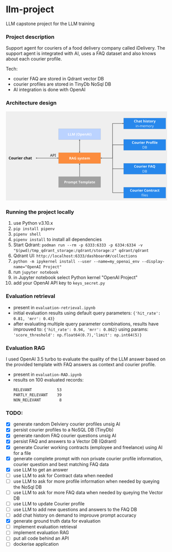 # llm-project
LLM capstone project for the LLM training

### Project description
Support agent for couriers of a food delivery company called iDelivery. The support agent is integrated with AI, uses a FAQ dataset and also knows about each courier profile.

Tech:
- courier FAQ are stored in Qdrant vector DB
- courier profiles are stored in TinyDb NoSql DB
- AI integration is done with OpenAI

### Architecture design
![Architecture design](architecture_design.png)



### Running the project locally

1. use Python v3.10.x
1. `pip install pipenv`
1. `pipenv shell`
2. `pipenv install` to install all dependencies
3. Start Qdrant: `podman run --rm -p 6333:6333 -p 6334:6334 -v "$(pwd)/tmp_qdrant_storage:/qdrant/storage:z" qdrant/qdrant`
4. Qdrant UI: `http://localhost:6333/dashboard#/collections`
5. `python -m ipykernel install --user --name=my_openai_env --display-name="OpenAI Project"`
6. run `jupyter notebook`
7. in Jupyter notebook select Python kernel "OpenAI Project"
5. add your OpenAI API key to `keys_secret.py`

### Evaluation retrieval

- present in `evaluation-retrieval.ipynb`
- initial evaluation results using default query parameters: `{'hit_rate': 0.81, 'mrr': 0.43}`
- after evaluating multiple query parameter combinations, results have improuved to:
`{'hit_rate': 0.94, 'mrr': 0.862}` using params: `'score_threshold': np.float64(0.7),'limit': np.int64(5)}`

### Evaluation RAG

I used OpenAI 3.5 turbo to evaluate the quality of the LLM answer based on the provided template with FAQ answers as context and courier profile.

- present in `evaluation-RAD.ipynb`
- results on 100 evaluated records: 
    ```
    RELEVANT           53
    PARTLY_RELEVANT    39
    NON_RELEVANT        8
    ```


### TODO:

- [x] generate random Delviery courier profiles unsig AI
- [x] persist courier profiles to a NoSQL DB (TinyDb)
- [x] generate random FAQ courier questions unsig AI
- [x] persist FAQ and answers to a Vector DB (Qdrant)
- [x] generate Courier working contracts (employee and freelance) using AI for a file
- [x] generate complete prompt with non private courier profile information, courier question and best matching FAQ data
- [x] use LLM to get an answer
- [ ] use LLM to ask for Contract data when needed
- [ ] use LLM to ask for more profile information when needed by queying the NoSql DB
- [ ] use LLM to ask for more FAQ data when needed by queying the Vector DB
- [ ] use LLM to update Courier profile 
- [ ] use LLM to add new questions and answers to the FAQ DB
- [ ] add chat history on demand to improuve prompt accuracy
- [x] generate ground truth data for evaluation
- [ ] implement evaluation retrieval
- [ ] implement evaluation RAG
- [ ] put all code behind an API
- [ ] dockerise application